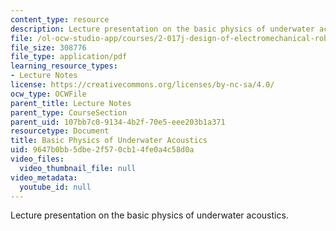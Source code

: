 ```yaml
---
content_type: resource
description: Lecture presentation on the basic physics of underwater acoustics.
file: /ol-ocw-studio-app/courses/2-017j-design-of-electromechanical-robotic-systems-fall-2009/9647b0bb5dbe2f570cb14fe0a4c58d0a_MIT2_017JF09_acoustics.pdf
file_size: 308776
file_type: application/pdf
learning_resource_types:
- Lecture Notes
license: https://creativecommons.org/licenses/by-nc-sa/4.0/
ocw_type: OCWFile
parent_title: Lecture Notes
parent_type: CourseSection
parent_uid: 107bb7c0-9134-4b2f-70e5-eee203b1a371
resourcetype: Document
title: Basic Physics of Underwater Acoustics
uid: 9647b0bb-5dbe-2f57-0cb1-4fe0a4c58d0a
video_files:
  video_thumbnail_file: null
video_metadata:
  youtube_id: null
---
```

Lecture presentation on the basic physics of underwater acoustics.